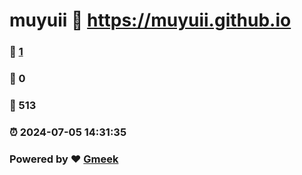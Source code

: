 # muyuii :link: https://muyuii.github.io 
### :page_facing_up: [1](https://muyuii.github.io/tag.html) 
### :speech_balloon: 0 
### :hibiscus: 513 
### :alarm_clock: 2024-07-05 14:31:35 
### Powered by :heart: [Gmeek](https://github.com/Meekdai/Gmeek)
